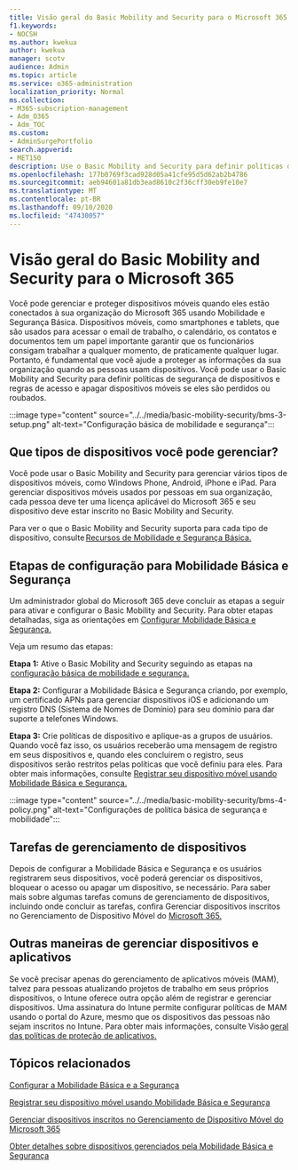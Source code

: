 ```yaml
---
title: Visão geral do Basic Mobility and Security para o Microsoft 365
f1.keywords:
- NOCSH
ms.author: kwekua
author: kwekua
manager: scotv
audience: Admin
ms.topic: article
ms.service: o365-administration
localization_priority: Normal
ms.collection:
- M365-subscription-management
- Adm_O365
- Adm_TOC
ms.custom:
- AdminSurgePortfolio
search.appverid:
- MET150
description: Use o Basic Mobility and Security para definir políticas de segurança de dispositivos e regras de acesso.
ms.openlocfilehash: 177b0769f3cad928d05a41cfe95d5d62ab2b4786
ms.sourcegitcommit: aeb94601a81db3ead8610c2f36cff30eb9fe10e7
ms.translationtype: MT
ms.contentlocale: pt-BR
ms.lasthandoff: 09/10/2020
ms.locfileid: "47430057"
---
```

# <a name="overview-of-basic-mobility-and-security-for-microsoft-365"></a>Visão geral do Basic Mobility and Security para o Microsoft 365

Você pode gerenciar e proteger dispositivos móveis quando eles estão conectados à sua organização do Microsoft 365 usando Mobilidade e Segurança Básica. Dispositivos móveis, como smartphones e tablets, que são usados para acessar o email de trabalho, o calendário, os contatos e documentos tem um papel importante garantir que os funcionários consigam trabalhar a qualquer momento, de praticamente qualquer lugar. Portanto, é fundamental que você ajude a proteger as informações da sua organização quando as pessoas usam dispositivos. Você pode usar o Basic Mobility and Security para definir políticas de segurança de dispositivos e regras de acesso e apagar dispositivos móveis se eles são perdidos ou roubados.

:::image type="content" source="../../media/basic-mobility-security/bms-3-setup.png" alt-text="Configuração básica de mobilidade e segurança":::

## <a name="what-types-of-devices-can-you-manage"></a>Que tipos de dispositivos você pode gerenciar?

Você pode usar o Basic Mobility and Security para gerenciar vários tipos de dispositivos móveis, como Windows Phone, Android, iPhone e iPad. Para gerenciar dispositivos móveis usados por pessoas em sua organização, cada pessoa deve ter uma licença aplicável do Microsoft 365 e seu dispositivo deve estar inscrito no Basic Mobility and Security.

Para ver o que o Basic Mobility and Security suporta para cada tipo de dispositivo, consulte [Recursos de Mobilidade e Segurança Básica.](capabilities.md)

## <a name="setup-steps-for-basic-mobility-and-security"></a>Etapas de configuração para Mobilidade Básica e Segurança

Um administrador global do Microsoft 365 deve concluir as etapas a seguir para ativar e configurar o Basic Mobility and Security. Para obter etapas detalhadas, siga as orientações em [Configurar Mobilidade Básica e Segurança.](set-up.md) 

Veja um resumo das etapas:

**Etapa 1:** Ative o Basic Mobility and Security seguindo as etapas na  [configuração básica de mobilidade e segurança.](set-up.md)

**Etapa 2:** Configurar a Mobilidade Básica e Segurança criando, por exemplo, um certificado APNs para gerenciar dispositivos iOS e adicionando um registro DNS (Sistema de Nomes de Domínio) para seu domínio para dar suporte a telefones Windows.

**Etapa 3:** Crie políticas de dispositivo e aplique-as a grupos de usuários. Quando você faz isso, os usuários receberão uma mensagem de registro em seus dispositivos e, quando eles concluirem o registro, seus dispositivos serão restritos pelas políticas que você definiu para eles. Para obter mais informações, consulte [Registrar seu dispositivo móvel usando Mobilidade Básica e Segurança.](enroll-your-mobile-device.md) 

:::image type="content" source="../../media/basic-mobility-security/bms-4-policy.png" alt-text="Configurações de política básica de segurança e mobilidade":::

## <a name="device-management-tasks"></a>Tarefas de gerenciamento de dispositivos

Depois de configurar a Mobilidade Básica e Segurança e os usuários registrarem seus dispositivos, você poderá gerenciar os dispositivos, bloquear o acesso ou apagar um dispositivo, se necessário. Para saber mais sobre algumas tarefas comuns de gerenciamento de dispositivos, incluindo onde concluir as tarefas, confira Gerenciar dispositivos inscritos no Gerenciamento de Dispositivo Móvel do [Microsoft 365.](manage-enrolled-devices.md)

## <a name="other-ways-to-manage-devices-and-apps"></a>Outras maneiras de gerenciar dispositivos e aplicativos

Se você precisar apenas do gerenciamento de aplicativos móveis (MAM), talvez para pessoas atualizando projetos de trabalho em seus próprios dispositivos, o Intune oferece outra opção além de registrar e gerenciar dispositivos. Uma assinatura do Intune permite configurar políticas de MAM usando o portal do Azure, mesmo que os dispositivos das pessoas não sejam inscritos no Intune. Para obter mais informações, consulte Visão [geral das políticas de proteção de aplicativos.](https://go.microsoft.com/fwlink/?LinkId=2132517)

## <a name="related-topics"></a>Tópicos relacionados

[Configurar a Mobilidade Básica e a Segurança](set-up.md)

[Registrar seu dispositivo móvel usando Mobilidade Básica e Segurança](enroll-your-mobile-device.md)

[Gerenciar dispositivos inscritos no Gerenciamento de Dispositivo Móvel do Microsoft 365](manage-enrolled-devices.md)

[Obter detalhes sobre dispositivos gerenciados pela Mobilidade Básica e Segurança](get-details-about-managed-devices.md)